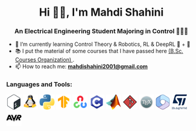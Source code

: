 <!-- ### Hi there 👋
-->
<!--
**mahdi-shahini/mahdi-shahini** is a ✨ _special_ ✨ repository because its `README.md` (this file) appears on your GitHub profile.

Here are some ideas to get you started:

- 🔭 I’m currently working on ...
- 🌱 I’m currently learning ...
- 👯 I’m looking to collaborate on ...
- 🤔 I’m looking for help with ...
- 💬 Ask me about ...
- 📫 How to reach me: ...
- 😄 Pronouns: ...
- ⚡ Fun fact: ...
-->
<h1 align="center">Hi 👋🏻, I'm Mahdi Shahini</h1>
<h3 align="center"> An Electrical Engineering Student Majoring in Control 🧑🏻‍💻 </h3>

- 🌱 I’m currently learning Control Theory & Robotics, RL & DeepRL 🦾 + 🧠
- 📚 I put the material of some courses that I have passed here <a href="https://github.com/B-Sc-Courses"> (B.Sc. Courses Organization) </a>.
- 📫 How to reach me: **mahdishahini2001@gmail.com**

<p align="left">
  
</p>

<!-- Tools and Languages -->
<h3 align="left">Languages and Tools:</h3>
<div align="left">
<!-- OS -->
<!-- bash -->
<a href="https://www.gnu.org/software/bash/" target="_blank"><img src="./.images/Languages-Tools-images/Bash.svg" alt="Bash" width="40" height="40"/></a>
<!-- linux -->
<a href="https://www.linux.org/" target="_blank"><img src="./.images/Languages-Tools-images/Linux.svg" alt="Linux" width="40" height="40"/></a>
<!-- Languages -->
<!-- python -->
<a href="https://www.python.org" target="_blank"><img src="./.images/Languages-Tools-images/Python.png" alt="Python" width="40" height="40"/></a>
<!-- TensorFlow -->
<a href="https://www.tensorflow.org/" target="_blank"><img src="./.images/Languages-Tools-images/tf.png" alt="TF" width="40" height="40"/></a>  
<!-- OpenCV -->
<a href="https://opencv.org/" target="_blank"><img src="./.images/Languages-Tools-images/opencv.png" alt="OpenCV" width="40" height="40"/></a>  
<!-- C -->
<a href="https://www.w3schools.com/c/" target="_blank"><img src="./.images/Languages-Tools-images/C.png" alt="C" width="40" height="40"/></a>
<!-- MATLAB -->
<a href="https://www.mathworks.com/" target="_blank"><img src="./.images/Languages-Tools-images/Matlab.png" alt="MATLAB" width="40" height="40"/></a>
<!-- Git -->
<a href="https://git-scm.com/" target="_blank"><img src="./.images/Languages-Tools-images/Git.png" alt="Git" width="40" height="40"/></a>
<!-- LaTeX -->
<a href="https://www.latex-project.org/" target="_blank"><img src="./.images/Languages-Tools-images/latex.png" alt="LaTeX" width="40" height="40"/></a>
<!-- Office -->
<a href="https://www.office.com/" target="_blank"><img src="./.images/Languages-Tools-images/office.png" alt="Office" width="40" height="40"/></a>
<!-- stm32 -->
<a href="https://www.st.com/" target="_blank"><img src="./.images/Languages-Tools-images/st.png" alt="stm32" width="40" height="40"/></a>
<!-- avr -->
<a href="https://www.office.com/" target="_blank"><img src="./.images/Languages-Tools-images/avr.png" alt="avr" width="40" height="40"/></a>
</div>

<!-- Add space -->
<div>
  <br>
</div>
